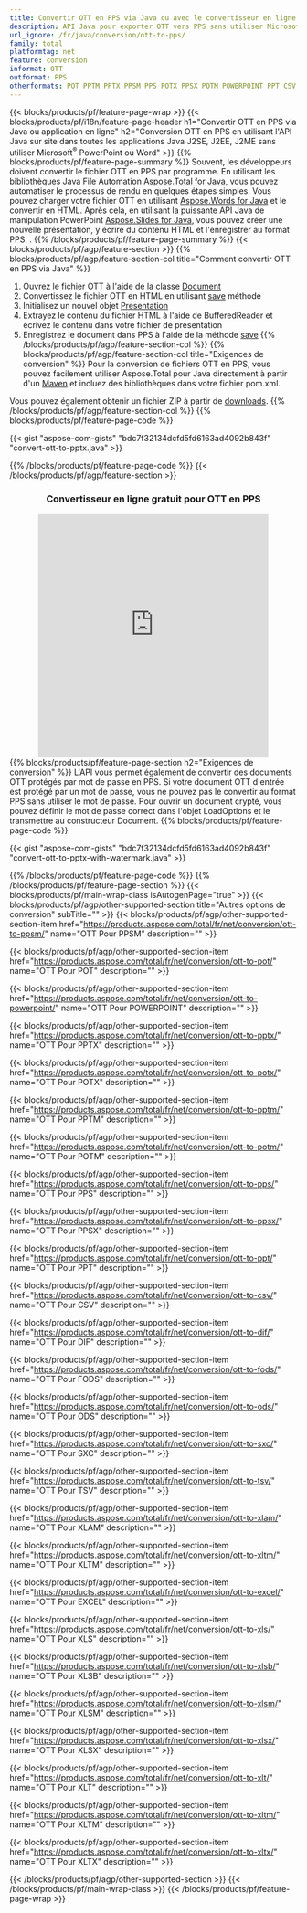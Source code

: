 ```yaml
---
title: Convertir OTT en PPS via Java ou avec le convertisseur en ligne gratuit 
description: API Java pour exporter OTT vers PPS sans utiliser Microsoft Word ou PowerPoint ou en ligne. Testez rapidement le convertisseur en ligne POT vers CSV gratuit avant d'intégrer le code. 
url_ignore: /fr/java/conversion/ott-to-pps/
family: total
platformtag: net
feature: conversion
informat: OTT
outformat: PPS
otherformats: POT PPTM PPTX PPSM PPS POTX PPSX POTM POWERPOINT PPT CSV DIF FODS ODS SXC TSV XLAM XLTM EXCEL XLS XLSB XLSM XLSX XLT XLTM XLTX
---
```

{{< blocks/products/pf/feature-page-wrap >}}
{{< blocks/products/pf/i18n/feature-page-header h1="Convertir OTT en PPS via Java ou application en ligne" h2="Conversion OTT en PPS en utilisant l'API Java sur site dans toutes les applications Java J2SE, J2EE, J2ME sans utiliser Microsoft<sup>&reg;</sup> PowerPoint ou Word" >}}
{{% blocks/products/pf/feature-page-summary %}}
Souvent, les développeurs doivent convertir le fichier OTT en PPS par programme. En utilisant les bibliothèques Java File Automation [Aspose.Total for Java](https://products.aspose.com/total/java/), vous pouvez automatiser le processus de rendu en quelques étapes simples. Vous pouvez charger votre fichier OTT en utilisant [Aspose.Words for Java](https://products.aspose.com/words/java/) et le convertir en HTML. Après cela, en utilisant la puissante API Java de manipulation PowerPoint [Aspose.Slides for Java](https://products.aspose.com/slides/java/), vous pouvez créer une nouvelle présentation, y écrire du contenu HTML et l'enregistrer au format PPS. .
{{% /blocks/products/pf/feature-page-summary  %}}
{{< blocks/products/pf/agp/feature-section >}}
{{% blocks/products/pf/agp/feature-section-col title="Comment convertir OTT en PPS via Java" %}}
1. Ouvrez le fichier OTT à l'aide de la classe [Document](https://reference.aspose.com/words/java/com.aspose.words/Document)
2. Convertissez le fichier OTT en HTML en utilisant [save](https://reference.aspose.com/words/java/com.aspose.words/Document#save(java.lang.String,com.aspose.words.SaveOptions)) méthode
3. Initialisez un nouvel objet [Presentation](https://reference.aspose.com/slides/java/com.aspose.slides/Presentation)
5. Extrayez le contenu du fichier HTML à l'aide de BufferedReader et écrivez le contenu dans votre fichier de présentation
6. Enregistrez le document dans PPS à l'aide de la méthode [save](https://reference.aspose.com/slides/java/com.aspose.slides/Presentation#save-java.io.OutputStream-int-)
{{% /blocks/products/pf/agp/feature-section-col %}}
{{% blocks/products/pf/agp/feature-section-col title="Exigences de conversion" %}}
Pour la conversion de fichiers OTT en PPS, vous pouvez facilement utiliser Aspose.Total pour Java directement à partir d'un [Maven](https://releases.aspose.com/total/java/) et incluez des bibliothèques dans votre fichier pom.xml.

Vous pouvez également obtenir un fichier ZIP à partir de [downloads](https://releases.aspose.com/total/java).
{{% /blocks/products/pf/agp/feature-section-col %}}
{{% blocks/products/pf/feature-page-code %}}

{{< gist "aspose-com-gists" "bdc7f32134dcfd5fd6163ad4092b843f" "convert-ott-to-pptx.java" >}}


{{% /blocks/products/pf/feature-page-code %}}
{{< /blocks/products/pf/agp/feature-section >}}
<div class="container-fluid agp-content bg-white aboutfile box-1 vh100 section nopbtm">
<div class=container>
<div class=row>
<div class="demobox tc col-md-12 padding-0" align="center">

<h3>Convertisseur en ligne gratuit pour OTT en PPS</h3>

<iframe style="border: none; height: 426px;" scrolling="no" src="https://total-conversion-app-65z5r2lp.qa.k8s.dynabic.com/?to=pps&from=ott" id="child-iframe" width="80%"></iframe>

</div></div>
</div></div>
{{% blocks/products/pf/feature-page-section  h2="Exigences de conversion" %}}
L'API vous permet également de convertir des documents OTT protégés par mot de passe en PPS. Si votre document OTT d'entrée est protégé par un mot de passe, vous ne pouvez pas le convertir au format PPS sans utiliser le mot de passe. Pour ouvrir un document crypté, vous pouvez définir le mot de passe correct dans l'objet LoadOptions et le transmettre au constructeur Document.  
{{% blocks/products/pf/feature-page-code %}}

{{< gist "aspose-com-gists" "bdc7f32134dcfd5fd6163ad4092b843f" "convert-ott-to-pptx-with-watermark.java" >}}

{{% /blocks/products/pf/feature-page-code  %}}
{{% /blocks/products/pf/feature-page-section %}}
{{< blocks/products/pf/main-wrap-class isAutogenPage="true" >}}
{{< blocks/products/pf/agp/other-supported-section title="Autres options de conversion" subTitle="" >}}
{{< blocks/products/pf/agp/other-supported-section-item href="https://products.aspose.com/total/fr/net/conversion/ott-to-ppsm/" name="OTT Pour PPSM" description="" >}}

{{< blocks/products/pf/agp/other-supported-section-item href="https://products.aspose.com/total/fr/net/conversion/ott-to-pot/" name="OTT Pour POT" description="" >}}

{{< blocks/products/pf/agp/other-supported-section-item href="https://products.aspose.com/total/fr/net/conversion/ott-to-powerpoint/" name="OTT Pour POWERPOINT" description="" >}}

{{< blocks/products/pf/agp/other-supported-section-item href="https://products.aspose.com/total/fr/net/conversion/ott-to-pptx/" name="OTT Pour PPTX" description="" >}}

{{< blocks/products/pf/agp/other-supported-section-item href="https://products.aspose.com/total/fr/net/conversion/ott-to-potx/" name="OTT Pour POTX" description="" >}}

{{< blocks/products/pf/agp/other-supported-section-item href="https://products.aspose.com/total/fr/net/conversion/ott-to-pptm/" name="OTT Pour PPTM" description="" >}}

{{< blocks/products/pf/agp/other-supported-section-item href="https://products.aspose.com/total/fr/net/conversion/ott-to-potm/" name="OTT Pour POTM" description="" >}}

{{< blocks/products/pf/agp/other-supported-section-item href="https://products.aspose.com/total/fr/net/conversion/ott-to-pps/" name="OTT Pour PPS" description="" >}}

{{< blocks/products/pf/agp/other-supported-section-item href="https://products.aspose.com/total/fr/net/conversion/ott-to-ppsx/" name="OTT Pour PPSX" description="" >}}

{{< blocks/products/pf/agp/other-supported-section-item href="https://products.aspose.com/total/fr/net/conversion/ott-to-ppt/" name="OTT Pour PPT" description="" >}}

{{< blocks/products/pf/agp/other-supported-section-item href="https://products.aspose.com/total/fr/net/conversion/ott-to-csv/" name="OTT Pour CSV" description="" >}}

{{< blocks/products/pf/agp/other-supported-section-item href="https://products.aspose.com/total/fr/net/conversion/ott-to-dif/" name="OTT Pour DIF" description="" >}}

{{< blocks/products/pf/agp/other-supported-section-item href="https://products.aspose.com/total/fr/net/conversion/ott-to-fods/" name="OTT Pour FODS" description="" >}}

{{< blocks/products/pf/agp/other-supported-section-item href="https://products.aspose.com/total/fr/net/conversion/ott-to-ods/" name="OTT Pour ODS" description="" >}}

{{< blocks/products/pf/agp/other-supported-section-item href="https://products.aspose.com/total/fr/net/conversion/ott-to-sxc/" name="OTT Pour SXC" description="" >}}

{{< blocks/products/pf/agp/other-supported-section-item href="https://products.aspose.com/total/fr/net/conversion/ott-to-tsv/" name="OTT Pour TSV" description="" >}}

{{< blocks/products/pf/agp/other-supported-section-item href="https://products.aspose.com/total/fr/net/conversion/ott-to-xlam/" name="OTT Pour XLAM" description="" >}}

{{< blocks/products/pf/agp/other-supported-section-item href="https://products.aspose.com/total/fr/net/conversion/ott-to-xltm/" name="OTT Pour XLTM" description="" >}}

{{< blocks/products/pf/agp/other-supported-section-item href="https://products.aspose.com/total/fr/net/conversion/ott-to-excel/" name="OTT Pour EXCEL" description="" >}}

{{< blocks/products/pf/agp/other-supported-section-item href="https://products.aspose.com/total/fr/net/conversion/ott-to-xls/" name="OTT Pour XLS" description="" >}}

{{< blocks/products/pf/agp/other-supported-section-item href="https://products.aspose.com/total/fr/net/conversion/ott-to-xlsb/" name="OTT Pour XLSB" description="" >}}

{{< blocks/products/pf/agp/other-supported-section-item href="https://products.aspose.com/total/fr/net/conversion/ott-to-xlsm/" name="OTT Pour XLSM" description="" >}}

{{< blocks/products/pf/agp/other-supported-section-item href="https://products.aspose.com/total/fr/net/conversion/ott-to-xlsx/" name="OTT Pour XLSX" description="" >}}

{{< blocks/products/pf/agp/other-supported-section-item href="https://products.aspose.com/total/fr/net/conversion/ott-to-xlt/" name="OTT Pour XLT" description="" >}}

{{< blocks/products/pf/agp/other-supported-section-item href="https://products.aspose.com/total/fr/net/conversion/ott-to-xltm/" name="OTT Pour XLTM" description="" >}}

{{< blocks/products/pf/agp/other-supported-section-item href="https://products.aspose.com/total/fr/net/conversion/ott-to-xltx/" name="OTT Pour XLTX" description="" >}}


{{< /blocks/products/pf/agp/other-supported-section >}}
{{< /blocks/products/pf/main-wrap-class >}}
{{< /blocks/products/pf/feature-page-wrap >}}